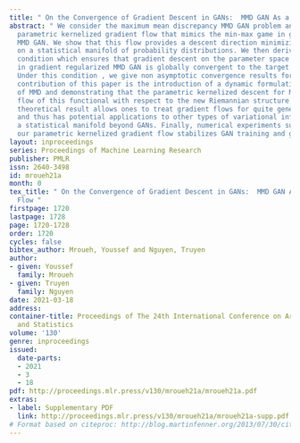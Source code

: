 ```yaml
---
title: " On the Convergence of Gradient Descent in GANs:  MMD GAN As a Gradient Flow "
abstract: " We consider the maximum mean discrepancy MMD GAN problem and propose a
  parametric kernelized gradient flow that mimics the min-max game in gradient regularized
  MMD GAN. We show that this flow provides a descent direction minimizing the MMD
  on a statistical manifold of probability distributions. We then derive an explicit
  condition which ensures that gradient descent on the parameter space of the generator
  in gradient regularized MMD GAN is globally convergent to the target distribution.
  Under this condition , we give non asymptotic convergence results for MMD GAN. Another
  contribution of this paper is the introduction of a dynamic formulation of a regularization
  of MMD and demonstrating that the parametric kernelized descent for MMD is the gradient
  flow of this functional with respect to the new Riemannian structure. Our obtained
  theoretical result allows ones to treat gradient flows for quite general functionals
  and thus has potential applications to other types of variational inferences on
  a statistical manifold beyond GANs. Finally, numerical experiments suggest that
  our parametric kernelized gradient flow stabilizes GAN training and guarantees convergence. "
layout: inproceedings
series: Proceedings of Machine Learning Research
publisher: PMLR
issn: 2640-3498
id: mroueh21a
month: 0
tex_title: " On the Convergence of Gradient Descent in GANs:  MMD GAN As a Gradient
  Flow "
firstpage: 1720
lastpage: 1728
page: 1720-1728
order: 1720
cycles: false
bibtex_author: Mroueh, Youssef and Nguyen, Truyen
author:
- given: Youssef
  family: Mroueh
- given: Truyen
  family: Nguyen
date: 2021-03-18
address:
container-title: Proceedings of The 24th International Conference on Artificial Intelligence
  and Statistics
volume: '130'
genre: inproceedings
issued:
  date-parts:
  - 2021
  - 3
  - 18
pdf: http://proceedings.mlr.press/v130/mroueh21a/mroueh21a.pdf
extras:
- label: Supplementary PDF
  link: http://proceedings.mlr.press/v130/mroueh21a/mroueh21a-supp.pdf
# Format based on citeproc: http://blog.martinfenner.org/2013/07/30/citeproc-yaml-for-bibliographies/
---
```

